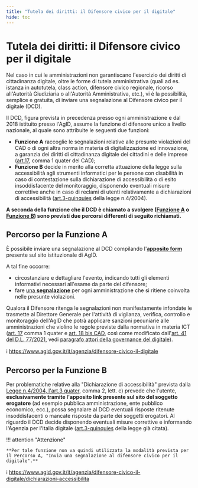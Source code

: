 ```yaml
---
title: "Tutela dei diritti: il Difensore civico per il digitale"
hide: toc
---
```


# Tutela dei diritti: il Difensore civico per il digitale

Nel caso in cui le amministrazioni non garantiscano l'esercizio dei diritti di cittadinanza digitale, oltre le forme di tutela amministrativa (quali ad es. istanza in autotutela, class action, difensore civico regionale, ricorso all'Autorità Giudiziaria o all'Autorità Amministrativa, etc.), vi è la possibilità, semplice e gratuita, di inviare una segnalazione al Difensore civico per il digitale (DCD).

Il DCD, figura prevista in precedenza presso ogni amministrazione e dal 2018 istituito presso l'AgID, assume la funzione di difensore unico a livello nazionale, al quale sono attribuite le seguenti due funzioni:

- **Funzione A** raccoglie le segnalazioni relative alle presunte violazioni del CAD o di ogni altra norma in materia di digitalizzazione ed innovazione, a garanzia dei diritti di cittadinanza digitale dei cittadini e delle imprese ([art.17](https://www.normattiva.it/uri-res/N2Ls?urn:nir:stato:decreto.legislativo:2005-03-07;82!vig~art17), comma 1 quater del CAD);
- **Funzione B** decide in merito alla corretta attuazione della legge sulla accessibilità agli strumenti informatici per le persone con disabilità in caso di contestazione sulla dichiarazione di accessibilità o di esito insoddisfacente del monitoraggio, disponendo eventuali misure correttive anche in caso di reclami di utenti relativamente a dichiarazioni di accessibilità ([art.3-quinquies](https://www.normattiva.it/uri-res/N2Ls?urn:nir:stato:legge:2004-01-09;004!vig~art3quinquies) della legge n.4/2004).

**A seconda della funzione che il DCD è chiamato a svolgere ([Funzione A](tutela-dei-diritti.md#percorso-per-la-funzione-a) o [Funzione B](tutela-dei-diritti.md#percorso-per-la-funzione-b)) sono previsti due percorsi differenti di seguito richiamati.**

## Percorso per la Funzione A

È possibile inviare una segnalazione al DCD compilando l'[**apposito form**](https://www.agid.gov.it/it/form/difensore-civico-digitale) presente sul sito istituzionale di AgID.

A tal fine occorre:

- circostanziare e dettagliare l'evento, indicando tutti gli elementi informativi necessari all'esame da parte del difensore;
- fare [una **segnalazione**](https://www.agid.gov.it/it/form/difensore-civico-digitale) per ogni amministrazione che si ritiene coinvolta nelle presunte violazioni.

Qualora il Difensore ritenga le segnalazioni non manifestamente infondate le trasmette al Direttore Generale per l'attività di vigilanza, verifica, controllo e monitoraggio dell'AgID che potrà applicare sanzioni pecuniarie alle amministrazioni che violino le regole previste dalla normativa in materia ICT ([art. 17](https://www.normattiva.it/uri-res/N2Ls?urn:nir:stato:decreto.legislativo:2005-03-07;82!vig~art17) comma 1 quater e [art. 18 bis CAD](https://www.normattiva.it/uri-res/N2Ls?urn:nir:stato:decreto.legislativo:2005-03-07;82!vig~art18bis), così come modificato dall'[art. 41 del D.L. 77/2021](http://www.normattiva.it/uri-res/N2Ls?urn:nir:stato:decreto.legge:2021-05-31;77!vig~art41), vedi [paragrafo attori della governance del digitale](attori-della-governance-del-digitale.md)).

ℹ️ <https://www.agid.gov.it/it/agenzia/difensore-civico-il-digitale>


## Percorso per la Funzione B

Per problematiche relative alla "Dichiarazione di accessibilità" prevista dalla [Legge n.4/2004, l'art.3 quater](http://www.normattiva.it/uri-res/N2Ls?urn:nir:stato:legge:2004-01-09;4!vig~art3quater), comma 2, lett. c) prevede che l'utente, **esclusivamente tramite l'apposito link presente sul sito del soggetto erogatore** (ad esempio pubblica amministrazione, ente pubblico economico, ecc.), possa segnalare al DCD eventuali risposte ritenute insoddisfacenti o mancate risposte da parte dei soggetti erogatori. Al riguardo il DCD decide disponendo eventuali misure correttive e informando l'Agenzia per l'Italia digitale ([art.3-quinquies](http://www.normattiva.it/uri-res/N2Ls?urn:nir:stato:legge:2004-01-09;4!vig~art3quinquies) della legge già citata).


!!! attention "Attenzione"

    **Per tale funzione non va quindi utilizzata la modalità prevista per il Percorso A, "Invia una segnalazione al difensore civico per il digitale".**

ℹ️ <https://www.agid.gov.it/it/agenzia/difensore-civico-il-digitale/dichiarazioni-accessibilita>
